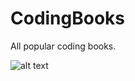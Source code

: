 # CodingBooks
All popular coding books.

![alt text](https://github.com/mohitjaisal/GifStore/blob/master/codingbooksgif.gif)

